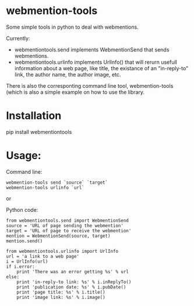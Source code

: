 webmention-tools
===============

Some simple tools in python to deal with webmentions.

Currently: 

- webmentiontools.send implements WebmentionSend 
that sends webmentions.
- webmentiontools.urlinfo implements UrlInfo() that
will rerurn usefull information about a web page, like 
title, the existance of an "in-reply-to" link,
the author name, the author image, etc.

There is also the corresponting command line tool, 
webmention-tools (which is also a simple example on how 
to use the library.


Installation
============

pip install webmentiontools

Usage: 
========

Command line:

    webmention-tools send `source` `target`
    webmention-tools urlinfo `url`

or

Python code:

    from webmentiontools.send import WebmentionSend
    source = 'URL of page sending the webmention'
    target = 'URL of page to receive the webmention'
    mention = WebmentionSend(source, target)
    mention.send()

    from webmentiontools.urlinfo import UrlInfo
    url = 'a link to a web page'
    i = UrlInfo(url)
    if i.error:
        print 'There was an error getting %s' % url
    else:
        print 'in-reply-to link: %s' % i.inReplyTo()
        print 'publication date: %s' % i.pubDate()
        print 'page title: %s' % i.title()
        print 'image link: %s' % i.image()

